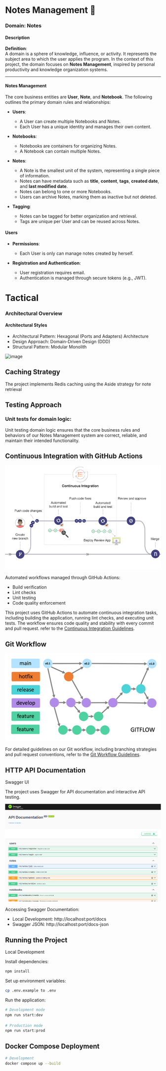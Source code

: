 # Notes Management 📝

### Domain: Notes  

#### Description  

**Definition**:  
A domain is a sphere of knowledge, influence, or activity. It represents the subject area to which the user applies the program. In the context of this project, the domain focuses on **Notes Management**, inspired by personal productivity and knowledge organization systems.  

---

#### Notes Management  

The core business entities are **User**, **Note**, and **Notebook**. The following outlines the primary domain rules and relationships:  

- **Users**:  
  - A User can create multiple Notebooks and Notes.  
  - Each User has a unique identity and manages their own content.  

- **Notebooks**:  
  - Notebooks are containers for organizing Notes.  
  - A Notebook can contain multiple Notes.  

- **Notes**:  
  - A Note is the smallest unit of the system, representing a single piece of information.  
  - Notes can have metadata such as **title**, **content**, **tags**, **created date**, and **last modified date**.  
  - Notes can belong to one or more Notebooks.  
  - Users can archive Notes, marking them as inactive but not deleted.  

- **Tagging**:  
  - Notes can be tagged for better organization and retrieval.  
  - Tags are unique per User and can be reused across Notes.  


#### Users  

- **Permissions**:  
  - Each User is only can manage notes created by herself.

- **Registration and Authentication**:  
  - User registration requires email.  
  - Authentication is managed through secure tokens (e.g., JWT).
 

# Tactical


### Architectural Overview

#### Architectural Styles

- Architectural Pattern: Hexagonal (Ports and Adapters) Architecture
- Design Approach: Domain-Driven Design (DDD)
- Structural Pattern: Modular Monolith
  
![image](https://github.com/user-attachments/assets/6866a424-a6f3-49ae-9dc5-1f557ad4f6a5)


## Caching Strategy
The project implements Redis caching using the Aside strategy for note retrieval

## Testing Approach

### Unit tests for domain logic:
Unit testing domain logic ensures that the core business rules and behaviors of our Notes Management system are correct, reliable, and maintain their intended functionality.

## Continuous Integration with GitHub Actions

![CI](./docs/ci.jpg)

Automated workflows managed through GitHub Actions:
- Build verification
- Lint checks
- Unit testing
- Code quality enforcement

This project uses GitHub Actions to automate continuous integration tasks, including building the application, running lint checks, and executing unit tests. The workflow ensures code quality and stability with every commit and pull request. refer to the [Continuous Integration Guidelines](./docs/continuous-integration.md).


## Git Workflow

![Workflow](./docs/workflow.png)

For detailed guidelines on our Git workflow, including branching strategies and pull request conventions, refer to the [Git Workflow Guidelines](./docs/development-process-and-branching-strategy.md).

## HTTP API Documentation
Swagger UI

The project uses Swagger for API documentation and interactive API testing.

![swagger ui](./docs//swagger-ui.png)

Accessing Swagger Documentation:

- Local Development: http://localhost:port/docs
- Swagger JSON: http://localhost:port/docs-json

## Running the Project
Local Development

Install dependencies:

```bash
npm install
```

Set up environment variables:

```bash
cp .env.example to .env
```

Run the application:

```bash
# Development mode
npm run start:dev

# Production mode
npm run start:prod
```

## Docker Compose Deployment

```bash
# Development
docker compose up --build
```
